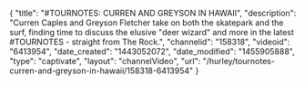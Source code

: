 {
    "title": "#TOURNOTES: CURREN AND GREYSON IN HAWAII",
    "description": "Curren Caples and Greyson Fletcher take on both the skatepark and the surf, finding time to discuss the elusive \"deer wizard\" and more in the latest #TOURNOTES - straight from The Rock.",
    "channelid": "158318",
    "videoid": "6413954",
    "date_created": "1443052072",
    "date_modified": "1455905888",
    "type": "captivate",
    "layout": "channelVideo",
    "url": "\/hurley\/tournotes-curren-and-greyson-in-hawaii\/158318-6413954"
}